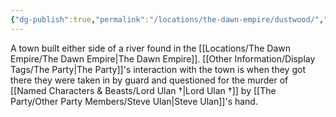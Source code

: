```yaml
---
{"dg-publish":true,"permalink":"/locations/the-dawn-empire/dustwood/","tags":["Location"],"updated":"2024-12-13T23:06:51.315+00:00"}
---
```


A town built either side of a river found in the [[Locations/The Dawn Empire/The Dawn Empire\|The Dawn Empire]]. [[Other Information/Display Tags/The Party\|The Party]]'s interaction with the town is when they got there they were taken in by guard and questioned for the murder of [[Named Characters & Beasts/Lord Ulan †\|Lord Ulan †]] by [[The Party/Other Party Members/Steve Ulan\|Steve Ulan]]'s hand.

